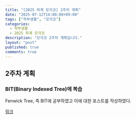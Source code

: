```yaml
---
title: "[2025 하계 모각코] 2주차 계획"
date: "2025-07-12T14:00:00+09:00"
tags: ["학부생활", "모각코"]
categories:
  - 학부생활
  - 2025 하계 모각코
description: "모각코 2주차 계획입니다."
layout: "post"
published: true
comments: true
---
```


## 2주차 계획
### BIT(Binary Indexed Tree)에 복습
Fenwick Tree, 즉 BIT에 공부하였고 이에 대한 포스트를 작성하였다.

[링크](https://sossos5989.github.io/posts/%EC%95%8C%EA%B3%A0%EB%A6%AC%EC%A6%98/%EC%9B%B0%EB%85%B8%EC%9A%B4/2/)